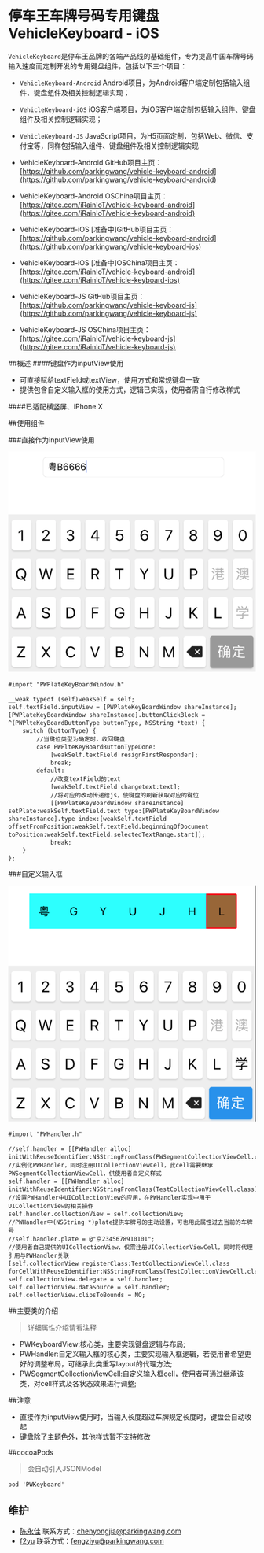 
# 停车王车牌号码专用键盘 VehicleKeyboard - iOS

`VehicleKeyboard`是停车王品牌的各端产品线的基础组件，专为提高中国车牌号码输入速度而定制开发的专用键盘组件，包括以下三个项目：

- `VehicleKeyboard-Android` Android项目，为Android客户端定制包括输入组件、键盘组件及相关控制逻辑实现；
- `VehicleKeyboard-iOS` iOS客户端项目，为iOS客户端定制包括输入组件、键盘组件及相关控制逻辑实现；
- `VehicleKeyboard-JS` JavaScript项目，为H5页面定制，包括Web、微信、支付宝等，同样包括输入组件、键盘组件及相关控制逻辑实现

- VehicleKeyboard-Android GitHub项目主页： [https://github.com/parkingwang/vehicle-keyboard-android](https://github.com/parkingwang/vehicle-keyboard-android)
- VehicleKeyboard-Android OSChina项目主页： [https://gitee.com/iRainIoT/vehicle-keyboard-android](https://gitee.com/iRainIoT/vehicle-keyboard-android)

- VehicleKeyboard-iOS [准备中]GitHub项目主页： [https://github.com/parkingwang/vehicle-keyboard-android](https://github.com/parkingwang/vehicle-keyboard-ios)
- VehicleKeyboard-iOS [准备中]OSChina项目主页： [https://gitee.com/iRainIoT/vehicle-keyboard-android](https://gitee.com/iRainIoT/vehicle-keyboard-ios)

- VehicleKeyboard-JS GitHub项目主页： [https://github.com/parkingwang/vehicle-keyboard-js](https://github.com/parkingwang/vehicle-keyboard-js)
- VehicleKeyboard-JS OSChina项目主页： [https://gitee.com/iRainIoT/vehicle-keyboard-js](https://gitee.com/iRainIoT/vehicle-keyboard-js)

##概述
####键盘作为inputView使用
* 可直接赋给textField或textView，使用方式和常规键盘一致
* 提供包含自定义输入框的使用方式，逻辑已实现，使用者需自行修改样式

####已适配横竖屏、iPhone X


##使用组件

###直接作为inputView使用

![](./PWK_TEXTFIELD.png)

```
#import "PWPlateKeyBoardWindow.h"

```

```
__weak typeof (self)weakSelf = self;
self.textField.inputView = [PWPlateKeyBoardWindow shareInstance];
[PWPlateKeyBoardWindow shareInstance].buttonClickBlock = ^(PWPlteKeyBoardButtonType buttonType, NSString *text) {
    switch (buttonType) {
        //当键位类型为确定时，收回键盘
        case PWPlteKeyBoardButtonTypeDone:
            [weakSelf.textField resignFirstResponder];
            break;
        default:
            //改变textField的text
            [weakSelf.textField changetext:text];
            //将对应的改动传递给js，使键盘的刷新获取对应的键位
            [[PWPlateKeyBoardWindow shareInstance] setPlate:weakSelf.textField.text type:[PWPlateKeyBoardWindow shareInstance].type index:[weakSelf.textField offsetFromPosition:weakSelf.textField.beginningOfDocument toPosition:weakSelf.textField.selectedTextRange.start]];
            break;
    }
};
```

###自定义输入框

![](./PWK_CUSTOMVIEW.png)

```
#import "PWHandler.h"

```



```
//self.handler = [[PWHandler alloc] initWithReuseIdentifier:NSStringFromClass(PWSegmentCollectionViewCell.class)];
//实例化PWHandler，同时注册UICollectionViewCell，此cell需要继承PWSegmentCollectionViewCell，供使用者自定义样式
self.handler = [[PWHandler alloc] initWithReuseIdentifier:NSStringFromClass(TestCollectionViewCell.class)];
//设置PWHandler中UICollectionView的应用，在PWHandler实现中用于UICollectionView的相关操作
self.handler.collectionView = self.collectionView;
//PWHandler中(NSString *)plate提供车牌号的主动设置，可也用此属性过去当前的车牌号
//self.handler.plate = @"京2345678910101";
//使用者自己提供的UICollectionView，仅需注册UICollectionViewCell，同时将代理引用与PWHandler关联
[self.collectionView registerClass:TestCollectionViewCell.class forCellWithReuseIdentifier:NSStringFromClass(TestCollectionViewCell.class)];
self.collectionView.delegate = self.handler;
self.collectionView.dataSource = self.handler;
self.collectionView.clipsToBounds = NO;

```

##主要类的介绍
> 详细属性介绍请看注释

* PWKeyboardView:核心类，主要实现键盘逻辑与布局;
* PWHandler:自定义输入框的核心类，主要实现输入框逻辑，若使用者希望更好的调整布局，可继承此类重写layout的代理方法;
* PWSegmentCollectionViewCell:自定义输入框cell，使用者可通过继承该类，对cell样式及各状态效果进行调整;


##注意

* 直接作为inputView使用时，当输入长度超过车牌规定长度时，键盘会自动收起
* 键盘除了主题色外，其他样式暂不支持修改

##cocoaPods
> 会自动引入JSONModel

```
pod 'PWKeyboard'
```

## 维护

- [陈永佳](https://github.com/yoojia) 联系方式：chenyongjia@parkingwang.com
- [f2yu](https://github.com/f2yu) 联系方式：fengziyu@parkingwang.com